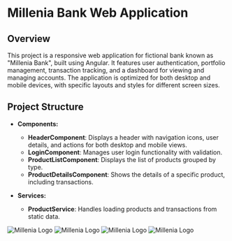 # Millenia Bank Web Application

## Overview

This project is a responsive web application for fictional bank known as "Millenia Bank", built using Angular. It features user authentication, portfolio management, transaction tracking, and a dashboard for viewing and managing accounts. The application is optimized for both desktop and mobile devices, with specific layouts and styles for different screen sizes.

## Project Structure

- **Components:**
  - **HeaderComponent**: Displays a header with navigation icons, user details, and actions for both desktop and mobile views.
  - **LoginComponent**: Manages user login functionality with validation.
  - **ProductListComponent**: Displays the list of products grouped by type.
  - **ProductDetailsComponent**: Shows the details of a specific product, including transactions.

- **Services:**
  - **ProductService**: Handles loading products and transactions from static data.


![Millenia Logo](./src/assets/images/icons/image001.png)
![Millenia Logo](./src/assets/images/icons/image002.png)
![Millenia Logo](./src/assets/images/icons/image003.png)
![Millenia Logo](./src/assets/images/icons/image004.png)
